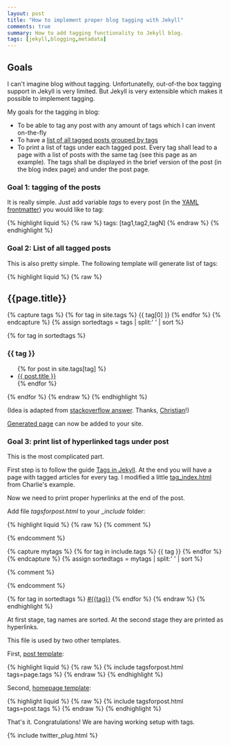 ```yaml
---
layout: post
title: "How to implement proper blog tagging with Jekyll"
comments: true
summary: How to add tagging functionality to Jekyll blog.
tags: [jekyll,blogging,metadata]
---
```


<h2>Goals</h2>

I can't imagine blog without tagging. Unfortunatelly, out-of-the box tagging support in Jekyll is very limited. But Jekyll is very extensible which makes it possible to implement tagging.

My goals for the tagging in blog:

+ To be able to tag any post with any amount of tags which I can invent on-the-fly
+ To have a [list of all tagged posts grouped by tags]({{site.baseurl}}/tags/)
+ To print a list of tags under each tagged post. Every tag shall lead to a page with a list of posts with the same tag (see this page as an example). The tags shall be displayed in the brief version of the post (in the blog index page) and under the post page.

<!--break-->

<h3>Goal 1: tagging of the posts</h3>

It is really simple. Just add variable *tags* to every post (in the [YAML frontmatter](http://jekyllrb.com/docs/frontmatter/)) you would like to tag:

{% highlight liquid %}
{% raw %}
tags: [tag1,tag2,tagN]
{% endraw %}
{% endhighlight %}

<h3>Goal 2: List of all tagged posts</h3>
This is also pretty simple. The following template will generate list of tags:

{% highlight liquid %}
{% raw %}
<h2>{{page.title}}</h2>

{% capture tags %}
  {% for tag in site.tags %}
    {{ tag[0] }}
  {% endfor %}
{% endcapture %}
{% assign sortedtags = tags | split:' ' | sort %}

{% for tag in sortedtags %}
  <h3 id="{{ tag }}">{{ tag }}</h3>
  <ul>
  {% for post in site.tags[tag] %}
    <li><a href="{{ post.url }}">{{ post.title }}</a></li>
  {% endfor %}
  </ul>
{% endfor %}
{% endraw %}
{% endhighlight %}

(Idea is adapted from [stackoverflow answer](http://stackoverflow.com/a/21002505). Thanks, [Christian](http://stackoverflow.com/users/6884/christian-specht)!)

[Generated page]({{site.baseurl}}/tags/) can now be added to your site.

<h3> Goal 3: print list of hyperlinked tags under post</h3>

This is the most complicated part.

First step is to follow the guide [Tags in Jekyll](http://charliepark.org/tags-in-jekyll/). At the end you will have a page with tagged articles for every tag.
I modified a little [tag_index.html](https://github.com/vitalyrepin/vrepinblog/blob/master/_layouts/tag_index.html) from Charlie's example.

Now we need to print proper hyperlinks at the end of the post.

Add file *tagsforpost.html* to your *_include* folder:

{% highlight liquid %}
{% raw %}
{% comment %}
<!-- Getting and sorting tags alphabetically -->
{% endcomment %}

{% capture mytags %}
  {% for tag in include.tags %}
    {{ tag }}
  {% endfor %}
{% endcapture %}
{% assign sortedtags = mytags | split:' ' | sort %}

{% comment %}
<!-- Tags output: Name + link to the page with list of all the posts with the same tag -->
{% endcomment %}

{% for tag in sortedtags %}
<a href="{{ site.baseurl }}/tag/{{tag}}">#{{tag}}</a>
{% endfor %}
{% endraw %}
{% endhighlight %}


At first stage, tag names are sorted. At the second stage they are printed as hyperlinks.

This file is used by two other templates.

First, [post template](https://github.com/vitalyrepin/vrepinblog/blob/master/_layouts/post.html):

{% highlight liquid %}
{% raw %}
{% include tagsforpost.html tags=page.tags %}
{% endraw %}
{% endhighlight %}

Second, [homepage template](https://github.com/vitalyrepin/vrepinblog/blob/master/index.html):

{% highlight liquid %}
{% raw %}
{% include tagsforpost.html tags=post.tags %}
{% endraw %}
{% endhighlight %}

That's it. Congratulations! We are having working setup with tags.

{% include twitter_plug.html %}
